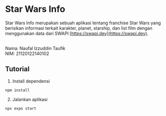 # Star Wars Info

Star Wars Info merupakan sebuah aplikasi tentang franchise Star Wars yang berisikan informasi terkait karakter, planet, starship, dan list film dengan menggunakan data dari SWAPI [https://swapi.dev](https://swapi.dev).

<br>
Nama: Naufal Izzuddin Taufik <br>
NIM: 21120122140102

## Tutorial
1. Install dependensi
```console
npm install
```
2. Jalankan aplikasi
```console
npx expo start
```


